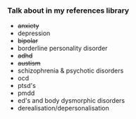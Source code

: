 ### Talk about in my references library 
- ~~anxiety~~
- depression
- ~~bipolar~~
- borderline personality disorder
- ~~adhd~~
- ~~austism~~ 
- schizophrenia & psychotic disorders 
- ocd 
- ptsd's
- pmdd
- ed's and body dysmorphic disorders
- derealisation/depersonalisation 